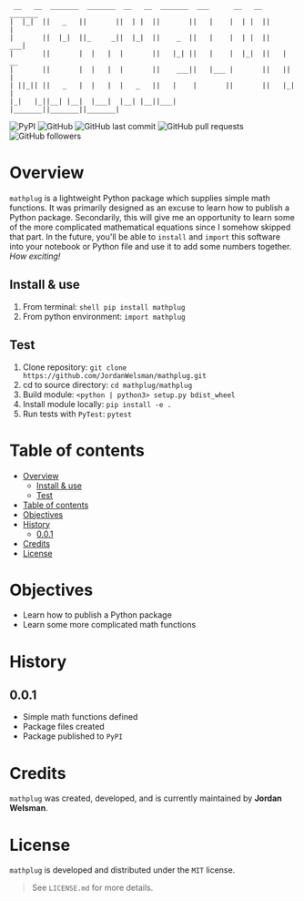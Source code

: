 ```ascii
 __   __  _______  _______  __   __  _______  ___      __   __  _______ 
|  |_|  ||   _   ||       ||  | |  ||       ||   |    |  | |  ||       |
|       ||  |_|  ||_     _||  |_|  ||    _  ||   |    |  | |  ||    ___|
|       ||       |  |   |  |       ||   |_| ||   |    |  |_|  ||   | __ 
|       ||       |  |   |  |       ||    ___||   |___ |       ||   ||  |
| ||_|| ||   _   |  |   |  |   _   ||   |    |       ||       ||   |_| |
|_|   |_||__| |__|  |___|  |__| |__||___|    |_______||_______||_______|
```

![PyPI](https://img.shields.io/pypi/v/mathplug)
![GitHub](https://img.shields.io/github/license/JordanWelsman/mathplug)
![GitHub last commit](https://img.shields.io/github/last-commit/JordanWelsman/mathplug)
![GitHub pull requests](https://img.shields.io/github/issues-pr/JordanWelsman/mathplug)
![GitHub followers](https://img.shields.io/github/followers/JordanWelsman?style=social)

# Overview

 `mathplug` is a lightweight Python package which supplies simple math functions. It was primarily designed as an excuse to learn how to publish a Python package. Secondarily, this will give me an opportunity to learn some of the more complicated mathematical equations since I somehow skipped that part. In the future, you'll be able to `install` and `import` this software into your notebook or Python file and use it to add some numbers together. _How exciting!_

## Install & use

1. From terminal:
`shell pip install mathplug`
2. From python environment:
`import mathplug`

## Test

1. Clone repository:
`git clone https://github.com/JordanWelsman/mathplug.git`
2. cd to source directory:
`cd mathplug/mathplug`
3. Build module:
`<python | python3> setup.py bdist_wheel`
4. Install module locally:
`pip install -e .`
5. Run tests with `PyTest`:
`pytest`

# Table of contents

- [Overview](#overview)
  - [Install & use](#install--use)
  - [Test](#test)
- [Table of contents](#table-of-contents)
- [Objectives](#objectives)
- [History](#history)
  - [0.0.1](#001)
- [Credits](#credits)
- [License](#license)

# Objectives

- Learn how to publish a Python package
- Learn some more complicated math functions

# History

## 0.0.1

- Simple math functions defined
- Package files created
- Package published to `PyPI`

# Credits

`mathplug` was created, developed, and is currently maintained by **Jordan Welsman**.

# License

`mathplug` is developed and distributed under the `MIT` license.
>See `LICENSE.md` for more details.

